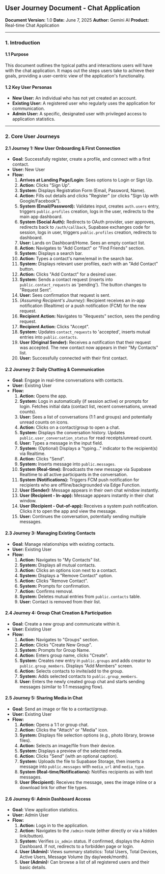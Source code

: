 ## User Journey Document - Chat Application

**Document Version:** 1.0 **Date:** June 7, 2025 **Author:** Gemini AI **Product:** Real-time Chat Application

---

### 1. Introduction

#### 1.1 Purpose

This document outlines the typical paths and interactions users will have with the chat application. It maps out the steps users take to achieve their goals, providing a user-centric view of the application's functionality.

#### 1.2 Key User Personas

- **New User:** An individual who has not yet created an account.
- **Existing User:** A registered user who regularly uses the application for communication.
- **Admin User:** A specific, designated user with privileged access to application statistics.

---

### 2. Core User Journeys

#### 2.1 Journey 1: New User Onboarding & First Connection

- **Goal:** Successfully register, create a profile, and connect with a first contact.
- **User:** New User
- **Flow:**
  1. **Arrives at Landing Page/Login:** Sees options to Login or Sign Up.
  2. **Action:** Clicks "Sign Up".
  3. **System:** Displays Registration Form (Email, Password, Name).
  4. **Action:** Fills out details and clicks "Register" (or clicks "Sign Up with Google/Facebook").
  5. **System (Email/Password):** Validates input, creates `auth.users` entry, triggers `public.profiles` creation, logs in the user, redirects to the main app dashboard.
  6. **System (Social Auth):** Redirects to OAuth provider, user approves, redirects back to `/auth/callback`, Supabase exchanges code for session, logs in user, triggers `public.profiles` creation, redirects to dashboard.
  7. **User:** Lands on Dashboard/Home. Sees an empty contact list.
  8. **Action:** Navigates to "Add Contact" or "Find Friends" section.
  9. **System:** Displays a search bar.
  10. **Action:** Types a contact's name/email in the search bar.
  11. **System:** Displays relevant user profiles, each with an "Add Contact" button.
  12. **Action:** Clicks "Add Contact" for a desired user.
  13. **System:** Sends a contact request (inserts into `public.contact_requests` as 'pending'). The button changes to "Request Sent".
  14. **User:** Sees confirmation that request is sent.
  15. _(Assuming Recipient's Journey)_: Recipient receives an in-app notification (Realtime) or a push notification (FCM) for the new request.
  16. **Recipient Action:** Navigates to "Requests" section, sees the pending request.
  17. **Recipient Action:** Clicks "Accept".
  18. **System:** Updates `contact_requests` to 'accepted', inserts mutual entries into `public.contacts`.
  19. **User (Original Sender):** Receives a notification that their request was accepted. The new contact now appears in their "My Contacts" list.
  20. **User:** Successfully connected with their first contact.

#### 2.2 Journey 2: Daily Chatting & Communication

- **Goal:** Engage in real-time conversations with contacts.
- **User:** Existing User
- **Flow:**
  1. **Action:** Opens the app.
  2. **System:** Logs in automatically (if session active) or prompts for login. Fetches initial data (contact list, recent conversations, unread counts).
  3. **User:** Sees a list of conversations (1:1 and groups) and potentially unread counts on icons.
  4. **Action:** Clicks on a contact/group to open a chat.
  5. **System:** Displays the conversation history. Updates `public.user_conversation_status` for read receipts/unread count.
  6. **User:** Types a message in the input field.
  7. **System:** (Optional) Displays a "typing..." indicator to the recipient(s) via Realtime.
  8. **Action:** Clicks "Send".
  9. **System:** Inserts message into `public.messages`.
  10. **System (Real-time):** Broadcasts the new message via Supabase Realtime to all active participants in the conversation.
  11. **System (Notifications):** Triggers FCM push notification for recipients who are offline/backgrounded via Edge Function.
  12. **User (Sender):** Message appears in their own chat window instantly.
  13. **User (Recipient - In-app):** Message appears instantly in their chat window.
  14. **User (Recipient - Out-of-app):** Receives a system push notification. Clicks it to open the app and view the message.
  15. **User:** Continues the conversation, potentially sending multiple messages.

#### 2.3 Journey 3: Managing Existing Contacts

- **Goal:** Manage relationships with existing contacts.
- **User:** Existing User
- **Flow:**
  1. **Action:** Navigates to "My Contacts" list.
  2. **System:** Displays all mutual contacts.
  3. **Action:** Clicks an options icon next to a contact.
  4. **System:** Displays a "Remove Contact" option.
  5. **Action:** Clicks "Remove Contact".
  6. **System:** Prompts for confirmation.
  7. **Action:** Confirms removal.
  8. **System:** Deletes mutual entries from `public.contacts` table.
  9. **User:** Contact is removed from their list.

#### 2.4 Journey 4: Group Chat Creation & Participation

- **Goal:** Create a new group and communicate within it.
- **User:** Existing User
- **Flow:**
  1. **Action:** Navigates to "Groups" section.
  2. **Action:** Clicks "Create New Group".
  3. **System:** Prompts for Group Name.
  4. **Action:** Enters group name, clicks "Create".
  5. **System:** Creates new entry in `public.groups` and adds creator to `public.group_members`. Displays "Add Members" screen.
  6. **Action:** Selects contacts to invite/add to the group.
  7. **System:** Adds selected contacts to `public.group_members`.
  8. **User:** Enters the newly created group chat and starts sending messages (similar to 1:1 messaging flow).

#### 2.5 Journey 5: Sharing Media in Chat

- **Goal:** Send an image or file to a contact/group.
- **User:** Existing User
- **Flow:**
  1. **Action:** Opens a 1:1 or group chat.
  2. **Action:** Clicks the "Attach" or "Media" icon.
  3. **System:** Displays file selection options (e.g., photo library, browse files).
  4. **Action:** Selects an image/file from their device.
  5. **System:** Displays a preview of the selected media.
  6. **Action:** Clicks "Send" (with an optional caption).
  7. **System:** Uploads the file to Supabase Storage, then inserts a message into `public.messages` with `media_url` and `media_type`.
  8. **System (Real-time/Notifications):** Notifies recipients as with text messages.
  9. **User (Recipient):** Receives the message, sees the image inline or a download link for other file types.

#### 2.6 Journey 6: Admin Dashboard Access

- **Goal:** View application statistics.
- **User:** Admin User
- **Flow:**
  1. **Action:** Logs in to the application.
  2. **Action:** Navigates to the `/admin` route (either directly or via a hidden link/button).
  3. **System:** Verifies `is_admin` status. If confirmed, displays the Admin Dashboard. If not, redirects to a forbidden page or login.
  4. **User (Admin):** Views summary statistics: Total Users, Total Devices, Active Users, Message Volume (by day/week/month).
  5. **User (Admin):** Can browse a list of all registered users and their basic details.
